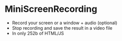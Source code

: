 MiniScreenRecording
===================

- Record your screen or a window + audio (optional)
- Stop recording and save the result in a video file
- In only 252b of HTML/JS
